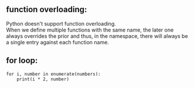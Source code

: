 

## function overloading:
Python doesn't support function overloading.  
When we define multiple functions with the same name, the later one always overrides the prior and thus, in the namespace, there will always be a single entry against each function name.


## for loop: 
```
for i, number in enumerate(numbers):
    print(i * 2, number)
    
```
